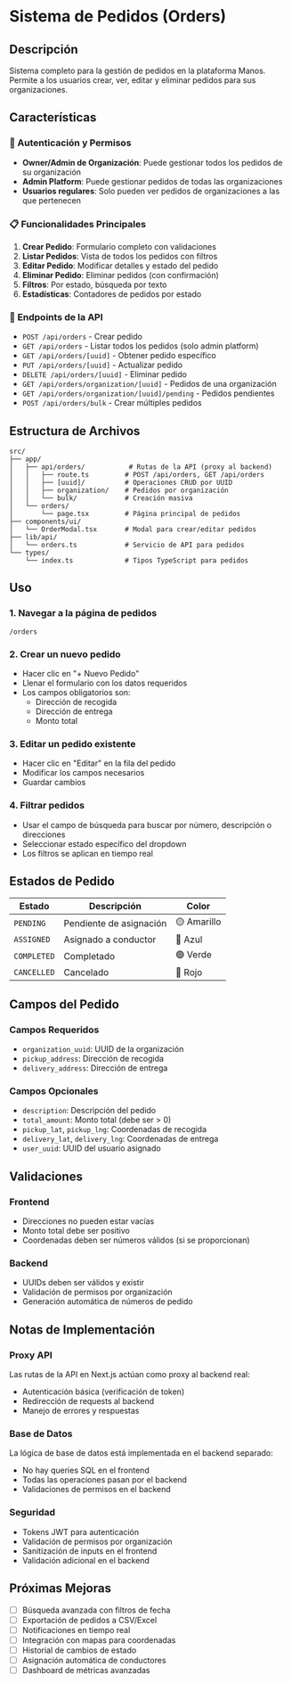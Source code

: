 # Sistema de Pedidos (Orders)

## Descripción
Sistema completo para la gestión de pedidos en la plataforma Manos. Permite a los usuarios crear, ver, editar y eliminar pedidos para sus organizaciones.

## Características

### 🔐 Autenticación y Permisos
- **Owner/Admin de Organización**: Puede gestionar todos los pedidos de su organización
- **Admin Platform**: Puede gestionar pedidos de todas las organizaciones
- **Usuarios regulares**: Solo pueden ver pedidos de organizaciones a las que pertenecen

### 📋 Funcionalidades Principales
1. **Crear Pedido**: Formulario completo con validaciones
2. **Listar Pedidos**: Vista de todos los pedidos con filtros
3. **Editar Pedido**: Modificar detalles y estado del pedido
4. **Eliminar Pedido**: Eliminar pedidos (con confirmación)
5. **Filtros**: Por estado, búsqueda por texto
6. **Estadísticas**: Contadores de pedidos por estado

### 🚀 Endpoints de la API
- `POST /api/orders` - Crear pedido
- `GET /api/orders` - Listar todos los pedidos (solo admin platform)
- `GET /api/orders/[uuid]` - Obtener pedido específico
- `PUT /api/orders/[uuid]` - Actualizar pedido
- `DELETE /api/orders/[uuid]` - Eliminar pedido
- `GET /api/orders/organization/[uuid]` - Pedidos de una organización
- `GET /api/orders/organization/[uuid]/pending` - Pedidos pendientes
- `POST /api/orders/bulk` - Crear múltiples pedidos

## Estructura de Archivos

```
src/
├── app/
│   ├── api/orders/           # Rutas de la API (proxy al backend)
│   │   ├── route.ts         # POST /api/orders, GET /api/orders
│   │   ├── [uuid]/          # Operaciones CRUD por UUID
│   │   ├── organization/    # Pedidos por organización
│   │   └── bulk/            # Creación masiva
│   └── orders/
│       └── page.tsx         # Página principal de pedidos
├── components/ui/
│   └── OrderModal.tsx       # Modal para crear/editar pedidos
├── lib/api/
│   └── orders.ts            # Servicio de API para pedidos
└── types/
    └── index.ts             # Tipos TypeScript para pedidos
```

## Uso

### 1. Navegar a la página de pedidos
```
/orders
```

### 2. Crear un nuevo pedido
- Hacer clic en "+ Nuevo Pedido"
- Llenar el formulario con los datos requeridos
- Los campos obligatorios son:
  - Dirección de recogida
  - Dirección de entrega
  - Monto total

### 3. Editar un pedido existente
- Hacer clic en "Editar" en la fila del pedido
- Modificar los campos necesarios
- Guardar cambios

### 4. Filtrar pedidos
- Usar el campo de búsqueda para buscar por número, descripción o direcciones
- Seleccionar estado específico del dropdown
- Los filtros se aplican en tiempo real

## Estados de Pedido

| Estado | Descripción | Color |
|--------|-------------|-------|
| `PENDING` | Pendiente de asignación | 🟡 Amarillo |
| `ASSIGNED` | Asignado a conductor | 🔵 Azul |
| `COMPLETED` | Completado | 🟢 Verde |
| `CANCELLED` | Cancelado | 🔴 Rojo |

## Campos del Pedido

### Campos Requeridos
- `organization_uuid`: UUID de la organización
- `pickup_address`: Dirección de recogida
- `delivery_address`: Dirección de entrega

### Campos Opcionales
- `description`: Descripción del pedido
- `total_amount`: Monto total (debe ser > 0)
- `pickup_lat`, `pickup_lng`: Coordenadas de recogida
- `delivery_lat`, `delivery_lng`: Coordenadas de entrega
- `user_uuid`: UUID del usuario asignado

## Validaciones

### Frontend
- Direcciones no pueden estar vacías
- Monto total debe ser positivo
- Coordenadas deben ser números válidos (si se proporcionan)

### Backend
- UUIDs deben ser válidos y existir
- Validación de permisos por organización
- Generación automática de números de pedido

## Notas de Implementación

### Proxy API
Las rutas de la API en Next.js actúan como proxy al backend real:
- Autenticación básica (verificación de token)
- Redirección de requests al backend
- Manejo de errores y respuestas

### Base de Datos
La lógica de base de datos está implementada en el backend separado:
- No hay queries SQL en el frontend
- Todas las operaciones pasan por el backend
- Validaciones de permisos en el backend

### Seguridad
- Tokens JWT para autenticación
- Validación de permisos por organización
- Sanitización de inputs en el frontend
- Validación adicional en el backend

## Próximas Mejoras

- [ ] Búsqueda avanzada con filtros de fecha
- [ ] Exportación de pedidos a CSV/Excel
- [ ] Notificaciones en tiempo real
- [ ] Integración con mapas para coordenadas
- [ ] Historial de cambios de estado
- [ ] Asignación automática de conductores
- [ ] Dashboard de métricas avanzadas
